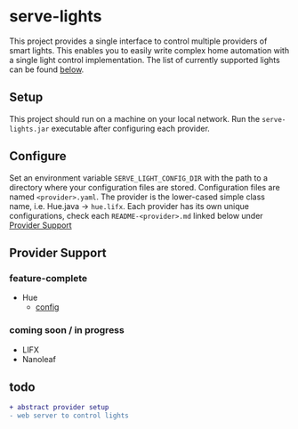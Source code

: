 # serve-lights

This project provides a single interface to control multiple providers of smart lights. This enables you to easily 
write complex home automation with a single light control implementation. The list of currently supported lights can 
be found [below](#provider-support). 


## Setup

This project should run on a machine on your local network. Run the `serve-lights.jar` executable after configuring each 
provider.

## Configure

Set an environment variable `SERVE_LIGHT_CONFIG_DIR` with the path to a directory where your configuration files are 
stored. Configuration files are named `<provider>.yaml`. The provider is the lower-cased simple class name, i.e. Hue.java -> 
`hue.lifx`. Each provider has its own unique configurations, check each `README-<provider>.md` linked below under 
[Provider Support](#provider-support)

<a name="provider-support"></a>
## Provider Support

### feature-complete
- Hue
    - [config](README-hue.md)

### coming soon / in progress
- LIFX
- Nanoleaf

## todo
```diff
+ abstract provider setup
- web server to control lights
```